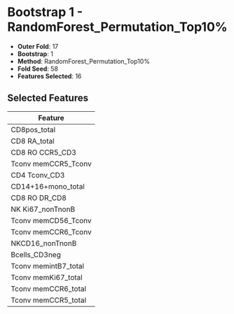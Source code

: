 # Bootstrap 1 - RandomForest_Permutation_Top10%

- **Outer Fold**: 17
- **Bootstrap**: 1
- **Method**: RandomForest_Permutation_Top10%
- **Fold Seed**: 58
- **Features Selected**: 16

## Selected Features

| Feature |
|---------|
| CD8pos_total |
| CD8 RA_total |
| CD8 RO CCR5_CD3 |
| Tconv memCCR5_Tconv |
| CD4 Tconv_CD3 |
| CD14+16+mono_total |
| CD8 RO DR_CD8 |
| NK Ki67_nonTnonB |
| Tconv memCD56_Tconv |
| Tconv memCCR6_Tconv |
| NKCD16_nonTnonB |
| Bcells_CD3neg |
| Tconv memintB7_total |
| Tconv memKi67_total |
| Tconv memCCR6_total |
| Tconv memCCR5_total |
